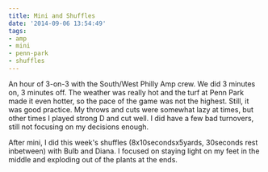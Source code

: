 ```yaml
---
title: Mini and Shuffles
date: '2014-09-06 13:54:49'
tags:
- amp
- mini
- penn-park
- shuffles
---
```


An hour of 3-on-3 with the South/West Philly Amp crew. We did 3 minutes on, 3 minutes off. The weather was really hot and the turf at Penn Park made it even hotter, so the pace of the game was not the highest. Still, it was good practice. My throws and cuts were somewhat lazy at times, but other times I played strong D and cut well. I did have a few bad turnovers, still not focusing on my decisions enough.

After mini, I did this week's shuffles (8x10secondsx5yards, 30seconds rest inbetween) with Bulb and Diana. I focused on staying light on my feet in the middle and exploding out of the plants at the ends. 
